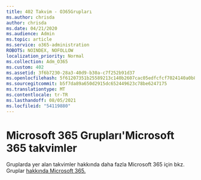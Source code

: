 ```yaml
---
title: 402 Takvim - O365Grupları
ms.author: chrisda
author: chrisda
ms.date: 04/21/2020
ms.audience: Admin
ms.topic: article
ms.service: o365-administration
ROBOTS: NOINDEX, NOFOLLOW
localization_priority: Normal
ms.collection: Adm_O365
ms.custom: 402
ms.assetid: 3f6b7230-28a3-40d9-b30a-c7f252b91d37
ms.openlocfilehash: 5f61207351b25589213c140b2607cac05edfcfcf7024140a0b8e0619f5a32051
ms.sourcegitcommit: b5f7da89a650d2915dc652449623c78be6247175
ms.translationtype: MT
ms.contentlocale: tr-TR
ms.lasthandoff: 08/05/2021
ms.locfileid: "54119880"
---
```

# <a name="calenders-in-microsoft-365-groups"></a>Microsoft 365 Grupları'Microsoft 365 takvimler

Gruplarda yer alan takvimler hakkında daha fazla Microsoft 365 için bkz. Gruplar [hakkında Microsoft 365.](https://support.office.com/article/b565caa1-5c40-40ef-9915-60fdb2d97fa2.aspx)
